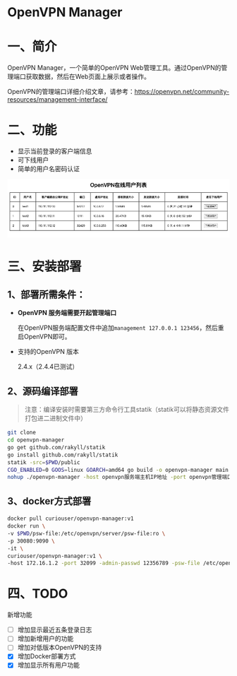 # OpenVPN Manager 

# 一、简介

OpenVPN Manager，一个简单的OpenVPN Web管理工具。通过OpenVPN的管理端口获取数据，然后在Web页面上展示或者操作。

OpenVPN的管理端口详细介绍文章，请参考：https://openvpn.net/community-resources/management-interface/

# 二、功能

- 显示当前登录的客户端信息
- 可下线用户
- 简单的用户名密码认证

![](assets/openvpn-manager-1.png)


# 三、安装部署

## 1、部署所需条件：
- **OpenVPN 服务端需要开起管理端口**

  在OpenVPN服务端配置文件中追加`management 127.0.0.1 123456`，然后重启OpenVPN即可。

- 支持的OpenVPN 版本
  
  2.4.x（2.4.4已测试）

## 2、源码编译部署

> 注意：编译安装时需要第三方命令行工具statik（statik可以将静态资源文件打包进二进制文件中）

```bash
git clone 
cd openvpn-manager
go get github.com/rakyll/statik
go install github.com/rakyll/statik
statik -src=$PWD/public
CGO_ENABLED=0 GOOS=linux GOARCH=amd64 go build -o openvpn-manager main.go 
nohup ./openvpn-manager -host openvpn服务端主机IP地址 -port openvpn管理端口 -admin-passwd OpenVPN Manager管理员admin的密码 -psw-file /etc/openvpn/server/psw-file >> /var/log/openvpn-manager.log 2>&1 &
```

## 3、docker方式部署

```bash
docker pull curiouser/openvpn-manager:v1
docker run \
-v $PWD/psw-file:/etc/openvpn/server/psw-file:ro \
-p 30080:9090 \
-it \
curiouser/openvpn-manager:v1 \
-host 172.16.1.2 -port 32099 -admin-passwd 12356789 -psw-file /etc/openvpn/server/psw-file
```

# 四、TODO

新增功能
- [ ] 增加显示最近五条登录日志
- [ ] 增加新增用户的功能
- [ ] 增加对低版本OpenVPN的支持
- [x] 增加Docker部署方式
- [x] 增加显示所有用户功能